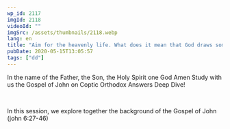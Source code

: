 ```yaml
---
wp_id: 2117
imgId: 2118
videoId: ""
imgSrc: /assets/thumbnails/2118.webp
lang: en
title: "Aim for the heavenly life. What does it mean that God draws some of us to Him? What about others?"
pubDate: 2020-05-15T13:05:57
tags: ["dd"]
---
```


<p>In the name of the Father, the Son, the Holy Spirit one God Amen Study with us the Gospel of John on Coptic Orthodox Answers Deep Dive!</p>
<p>&nbsp;</p>
<p>In this session, we explore together the background of the Gospel of John (john 6:27-46)</p>
<p>&nbsp;</p>
